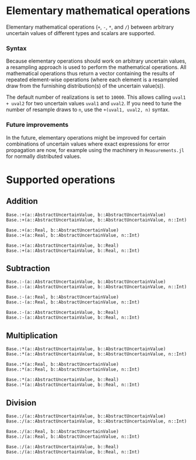 # Elementary mathematical operations

Elementary mathematical operations (`+`, `-`, `*`, and `/`) between arbitrary 
uncertain values of different types and scalars are supported. 

### Syntax
Because elementary operations should work on arbitrary uncertain values, a resampling 
approach is used to perform the mathematical operations. All mathematical 
operations thus return a vector containing the results of repeated element-wise operations 
(where each element is a resampled draw from the furnishing distribution(s) of the 
uncertain value(s)). 

The default number of realizations is set to `10000`. This allows calling `uval1 + uval2` 
for two uncertain values `uval1` and `uval2`. If you need to tune the number of resample 
draws to `n`, use the `+(uval1, uval2, n)` syntax. 

### Future improvements
In the future, elementary operations might be improved for certain combinations of uncertain 
values where exact expressions for error propagation are now, for example using the 
machinery in `Measurements.jl` for normally distributed values.


# Supported operations 

## Addition 


```@docs 
Base.:+(a::AbstractUncertainValue, b::AbstractUncertainValue)
Base.:+(a::AbstractUncertainValue, b::AbstractUncertainValue, n::Int)
```

```@docs 
Base.:+(a::Real, b::AbstractUncertainValue)
Base.:+(a::Real, b::AbstractUncertainValue, n::Int)
```

```@docs 
Base.:+(a::AbstractUncertainValue, b::Real)
Base.:+(a::AbstractUncertainValue, b::Real, n::Int)
```


## Subtraction

```@docs 
Base.:-(a::AbstractUncertainValue, b::AbstractUncertainValue)
Base.:-(a::AbstractUncertainValue, b::AbstractUncertainValue, n::Int)
```

```@docs 
Base.:-(a::Real, b::AbstractUncertainValue)
Base.:-(a::Real, b::AbstractUncertainValue, n::Int)
```

```@docs 
Base.:-(a::AbstractUncertainValue, b::Real)
Base.:-(a::AbstractUncertainValue, b::Real, n::Int)
```


## Multiplication

```@docs 
Base.:*(a::AbstractUncertainValue, b::AbstractUncertainValue)
Base.:*(a::AbstractUncertainValue, b::AbstractUncertainValue, n::Int)
```

```@docs 
Base.:*(a::Real, b::AbstractUncertainValue)
Base.:*(a::Real, b::AbstractUncertainValue, n::Int)
```

```@docs 
Base.:*(a::AbstractUncertainValue, b::Real)
Base.:*(a::AbstractUncertainValue, b::Real, n::Int)
```

## Division

```@docs 
Base.:/(a::AbstractUncertainValue, b::AbstractUncertainValue)
Base.:/(a::AbstractUncertainValue, b::AbstractUncertainValue, n::Int)
```

```@docs 
Base.:/(a::Real, b::AbstractUncertainValue)
Base.:/(a::Real, b::AbstractUncertainValue, n::Int)
```

```@docs 
Base.:/(a::AbstractUncertainValue, b::Real)
Base.:/(a::AbstractUncertainValue, b::Real, n::Int)
```
